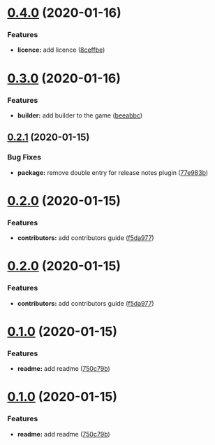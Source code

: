 # [0.4.0](https://github.com/StefanNieuwenhuis/semantic-release-test/compare/v0.3.0...v0.4.0) (2020-01-16)


### Features

* **licence:** add licence ([8ceffbe](https://github.com/StefanNieuwenhuis/semantic-release-test/commit/8ceffbe469098aa9c3d03388b38573900143edf2))

# [0.3.0](https://github.com/StefanNieuwenhuis/semantic-release-test/compare/v0.2.1...v0.3.0) (2020-01-16)


### Features

* **builder:** add builder to the game ([beeabbc](https://github.com/StefanNieuwenhuis/semantic-release-test/commit/beeabbce261e1f1dd7db3553e4d066f171a1f513))

## [0.2.1](https://github.com/StefanNieuwenhuis/semantic-release-test/compare/v0.2.0...v0.2.1) (2020-01-15)


### Bug Fixes

* **package:** remove double entry for release notes plugin ([77e983b](https://github.com/StefanNieuwenhuis/semantic-release-test/commit/77e983bb958eb7f7ce7e92d534ef198d717e8e39))

# [0.2.0](https://github.com/StefanNieuwenhuis/semantic-release-test/compare/v0.1.0...v0.2.0) (2020-01-15)


### Features

* **contributors:** add contributors guide ([f5da977](https://github.com/StefanNieuwenhuis/semantic-release-test/commit/f5da977cb8368d3d75e214aa36c33b1293f93427))





# [0.2.0](https://github.com/StefanNieuwenhuis/semantic-release-test/compare/v0.1.0...v0.2.0) (2020-01-15)


### Features

* **contributors:** add contributors guide ([f5da977](https://github.com/StefanNieuwenhuis/semantic-release-test/commit/f5da977cb8368d3d75e214aa36c33b1293f93427))

# [0.1.0](https://github.com/StefanNieuwenhuis/semantic-release-test/compare/v0.0.1...v0.1.0) (2020-01-15)


### Features

* **readme:** add readme ([750c79b](https://github.com/StefanNieuwenhuis/semantic-release-test/commit/750c79b4088c7e702036035ba6937eea361cec39))





# [0.1.0](https://github.com/StefanNieuwenhuis/semantic-release-test/compare/v0.0.1...v0.1.0) (2020-01-15)


### Features

* **readme:** add readme ([750c79b](https://github.com/StefanNieuwenhuis/semantic-release-test/commit/750c79b4088c7e702036035ba6937eea361cec39))
